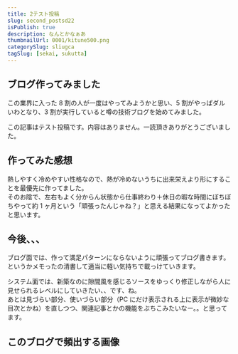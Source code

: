 ```yaml
---
title: 2テスト投稿
slug: second_postsd22
isPublish: true
description: なんとかなぁあ
thumbnailUrl: 0001/kitune500.png
categorySlug: sliugca
tagSlug: [sekai, sukutta]
---
```


## ブログ作ってみました

この業界に入った 8 割の人が一度はやってみようかと思い、5 割がやっぱダルいわとなり、3 割が実行していると噂の技術ブログを始めてみました。

この記事はテスト投稿です。内容はありません。一読頂きありがとうございました。

## 作ってみた感想

熱しやすく冷めやすい性格なので、熱が冷めないうちに出来栄えより形にすることを最優先に作ってました。  
そのお陰で、左右もよく分からん状態から仕事終わり＋休日の暇な時間にぼちぼちやって約 1 ヶ月という「頑張ったんじゃね？」と思える結果になってよかったと思います。

## 今後、、、

ブログ面では、作って満足パターンにならないように頑張ってブログ書きます。  
というかメモったの清書して適当に軽い気持ちで載っけていきます。

システム面では、新築なのに隙間風を感じるソースをゆっくり修正しながら人に見せられるレベルにしていきたい、、です、ね。  
あとは見づらい部分、使いづらい部分（PC にだけ表示される上に表示が微妙な目次とかね）を直しつつ、関連記事とかの機能をぶちこみたいなー。。と思ってます。

## このブログで頻出する画像
